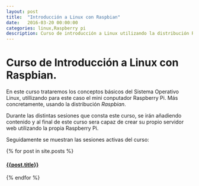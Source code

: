 ```yaml
---
layout: post
title:  "Introducción a Linux con Raspbian"
date:   2016-03-20 00:00:00
categories: linux,Raspberry pi
description: Curso de introducción a Linux utilizando la distribución Raspbian de la famosa Raspberry Pi.
---
```

# Curso de Introducción a Linux con Raspbian.

En este curso trataremos los conceptos básicos del Sistema Operativo Linux, utillizando para este caso el mini conputador Raspberry Pi. Más concretamente, usando la distribución _Raspbian_.

Durante las distintas sesiones que consta este curso, se irán añadiendo contenido y al final de este curso sera capaz de crear su propio servidor web utilizando la propia Raspberry Pi.

Seguidamente se muestran las sesiones activas del curso:

{% for post in site.posts %}
    	
#### [{{post.title}}]({{post.url}})
 {% endfor %} 